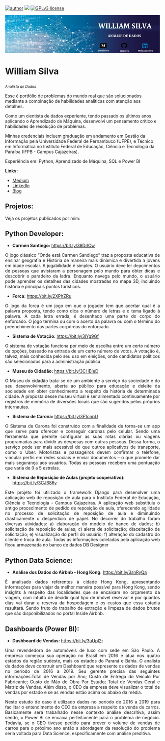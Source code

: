 [![author](https://img.shields.io/badge/author-williamsilva-red.svg)](https://www.linkedin.com/in/william-silva-a4489621a/) [![](https://img.shields.io/badge/python-3.9.7+-blue.svg)](https://www.python.org/downloads/release/python-397/) [![GPLv3 license](https://img.shields.io/badge/License-GPLv3-blue.svg)](http://perso.crans.org/besson/LICENSE.html)

<p align="center">
  <img src="banner.jpg" >
</p>

# William Silva
<sub>*Analista de Dados*</sub>

Esse é portfólio de problemas do mundo real que são solucionados mediante a combinação de habilidades analíticas com atenção aos detalhes.

Como um cientista de dados experiente, tendo passado os últimos anos aplicando o Aprendizado de Máquina, desenvolvi um pensamento crítico e habilidades de resolução de problemas.

Minhas credenciais incluem graduação em andamento em Gestão da Informação pela Universidade Federal de Pernambuco (UFPE), e Técnico em Informática no Instituto Federal de Educação, Ciência e Tecnologia da Paraíba (IFPB - Campus Cajazeiras).

Experiência em: Python, Aprendizado de Máquina, SQL e Power BI


**Links:**
* [Medium](https://medium.com/@willslva)
* [LinkedIn](https://www.linkedin.com/in/william-silva-a4489621a/)
* [Blog](https://chuvadedados.wixsite.com/my-site)


## Projetos:
Veja os projetos publicados por mim:

## Python Developer:
* **Carmen Santiego:** https://bit.ly/39DrlCw
<p align="justify"> O jogo clássico “Onde está Carmen Sandiego” traz a  proposta educativa de ensinar geografia e História de maneira mais dinâmica e divertida a jovens em idade escolar. A jogabilidade é simples. O usuário deve ler depoimentos de pessoas que avistaram a personagem pelo mundo para obter dicas e descobrir o paradeiro da ladra. Enquanto navega pelo mundo, o usuário pode aprender os detalhes das cidades mostradas no mapa 3D, incluindo história e principais pontos turísticos.
</p>

* **Forca:** https://bit.ly/2XPhZRu
<p align="justify"> O jogo da forca é um jogo em que o jogador tem que acertar qual é a palavra proposta, tendo como dica o número de letras e o tema ligado à palavra. A cada letra errada, é desenhado uma parte do corpo do enforcado. O jogo termina ou com o acerto da palavra ou com o término do preenchimento das partes corpóreas do enforcado.
</p>

* **Sistema de Votação:** https://bit.ly/3lYg9Gf
<p align="justify"> O sistema de votação funciona por meio de escolha entre um certo número de opções, baseado na entrada de um certo número de votos. A votação é, talvez, mais conhecida pelo seu uso em eleições, onde candidatos políticos são selecionados para a administração pública. 
</p>

* **Museu do Cidadão:** https://bit.ly/3CHBieD
<p align="justify"> O Museu do cidadão trata-se de um ambiente a serviço da sociedade e do seu desenvolvimento, aberta ao público para educação e deleite da sociedade em obter conhecimento a respeito da história de determinada cidade. A proposta desse museu virtual é ser alimentado continuamente por registros de memória de diversões locais que são sugeridos pelos próprios internautas. 
</p>

* **Sistema de Carona:** https://bit.ly/3F1onpU
<p align="justify"> O Sistema de Carona foi construido com a finalidade de torna-se um app que serve para oferecer e conseguir caronas pelo celular. Sendo uma ferramenta que  permite configurar as suas rotas diárias ou viagens programadas para dividir as despesas com outras pessoas. Dessa forma, o serviço pode ser mais acessível do que outros aplicativos de transporte, como o Uber. Motoristas e passageiros devem confirmar o telefone, vincular perfis em redes sociais e enviar documentos – o que promete dar mais segurança aos usuários. Todas as pessoas recebem uma pontuação que varia de 0 a 5 estrelas.
</p>  

* **Sistema de Reposição de Aulas (projeto cooperativo):** https://bit.ly/3CJ686y
<p align="justify"> Este projeto foi utilizado o framework Django para desenolver uma aplicação web de reposição de aula para o Instituto Federal de Educação, Ciência e Tecnologia - Campus Cajazeiras. A aplicação web substituiu o antigo procedimento de pedido de reposição de aula, oferecendo agilidade no processo de solicitação de reposição de aula e diminuindo drasticamente o desperdício de papel. No decorrer do trabalho foram diversas atividades: a) elaboração do modelo de banco de dados; b) solicitação de reposição de aulas; c) alerta de solicitação; d)aceitação de solicitação; e) visualização do perfil do usuário; f) alteração do cadastro do cliente e troca de aula. Todas as informações coletadas pela aplicação web ficou armazenada no banco de dados DB Designer
</p>

## Python Data Science:
* **Análise dos Dados do Airbnb - Hong Kong:** https://bit.ly/3snRyQa
<p align="justify"> É analisado dados referentes à cidade Hong Kong, apresentando informações para viajar da melhor maneira possível para Hong Kong, sendo insights  à respeito das localidades que se encaixam no orçamento da viagem, com intuito de decidir qual tipo de imóvel reservar e por quantos dias vai durar a reserva da hospedagem e os custos que essa estadia resultará. Sendo fruto do trabalho de extração e limpeza de dados brutos que são disponibilizados no portal Inside Airbnb.
</p>

## Dashboards (Power BI):
* **Dashboard de Vendas:** https://bit.ly/3uUpl2r 
<p align="justify">  Uma revendedora de automóveis de luxo com sede em São Paulo. A empresa começou sua operação no Brasil em 2016 e atua nos quatro estados da região sudeste, mais os estados do Paraná e Bahia. O analista de dados deve construir um Dashboard que represente os dados de vendas no período de 2016 a 2019. Seu gerente precisa das seguintes informações:Total de Vendas por Ano; Custo de Entrega do Veículo Por Fabricante; Custo de Mão de Obra Por Estado; Total de Vendas Geral e Matriz de Vendas. Além disso, o CEO da empresa deve visualizar o total de vendas por estado e  se  as  vendas  estão  acima  ou  abaixo  da média. 
</p>
<p align="justify"> Neste estudo de caso é utilizado dados no período de 2016 a 2019 para facilitar o entendimento do CEO da empresa a respeito da venda de carros. Basicamente será trabalhado nesse contexto análise descritiva, assim sendo, o Power BI se encaixa perfeitamente para o problema de negócio. Todavia, se o CEO tivesse pedido para prever o volume de vendas de carros para o próximo ano então a abordagem da resolução do problema seria voltada para Data Science, especificamente com análise preditiva.
</p>
